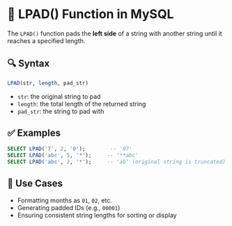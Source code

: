 # 🧱 LPAD() Function in MySQL

The `LPAD()` function pads the **left side** of a string with another string until it reaches a specified length.

## 🔍 Syntax
```sql
LPAD(str, length, pad_str)
```

- `str`: the original string to pad
- `length`: the total length of the returned string
- `pad_str`: the string to pad with

## ✅ Examples
```sql
SELECT LPAD('7', 2, '0');        -- '07'
SELECT LPAD('abc', 5, '*');     -- '**abc'
SELECT LPAD('abc', 2, '*');     -- 'ab' (original string is truncated)
```

## 🧠 Use Cases
- Formatting months as `01`, `02`, etc.
- Generating padded IDs (e.g., `00001`)
- Ensuring consistent string lengths for sorting or display
